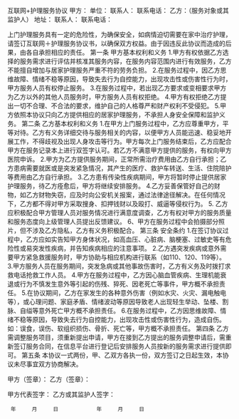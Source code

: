 互联网+护理服务协议
甲方：
单位：
联系人：              联系电话：
乙方：（服务对象或其监护人）
地址：
联系人：                     联系电话：

上门护理服务具有一定的危险性，为确保安全，如病情迫切需要在家中治疗护理，请签订互联网＋护理服务协议书，以确保双方权益。由于因违反此协议而造成的后果，由各自承担相应的责任。
第一条    甲方基本权利和义务
1.甲方有权依据乙方选择的服务需求进行评估并核准其服务内容，在服务内容范围内进行有效服务，乙方不能擅自增加与居家护理服务严重不符的劳务负担。
2.在服务过程中，因乙方思维故障、情绪不稳等原因，导致失去行为自控能力，出现攻击性或伤害性行为时，甲方服务人员有权停止服务。
3.在服务过程中，若出现乙方要求或变相要求甲方为乙方以外的其他人员服务时，甲方服务人员有权拒绝。
4.甲方有权拒绝乙方提出一切不合理、不合法的要求，维护自己的人格尊严和财产权利不受侵犯。
5.甲方依照本协议只向乙方提供相应的居家护理服务，不承担人身安全保障和监护义务。
第二条  乙方基本权利和义务
1.在甲方上门服务过程中，乙方应尊重甲方，平等对待。乙方有义务详细交待与服务相关的内容，以便甲方人员能迅速、稳妥地开展工作，不得歧视及出现人身攻击等行为。甲方每次上门服务结束后，乙方应配合甲方在服务记录本上进行双签字认可。若乙方不满意甲方提供的服务，有权向甲方医院申诉。
2.甲方为乙方提供服务期间，正常所需治疗费用由乙方自行承担；乙方患病需要就医或是突发紧急情况，其产生的医疗、救护车转送、生活、住院陪护等费用由乙方自行承担。
  3.乙方患有传染性疾病期间，甲方将暂时停止提供居家护理服务，待乙方痊愈后，甲方将继续安排服务。
4.乙方妥善保管好自己的财物，如乙方财物失窃，应及时向公安机关报案，通过法律途径解决。在任何情况下，乙方都不得对甲方采取搜身、扣押钱财以及殴打、威逼等侵权行为。
5. 乙方应积极配合甲方管理人员对服务情况进行满意度调查，乙方有权对甲方的服务质量和服务态度向上级管理人员提出反馈建议。
6、甲方在服务过程中会拍摄部分照片，但不涉及乙方隐私，乙方有义务积极配合。
第三条  安全条约
1.在签订协议过程中，乙方应如实告知甲方身体状况，如高血压、心脏病、脑梗塞、过敏史等有危险性或易突发性疾病，并告知疾病相应的注意事项。
2.乙方遇突发疾病或意外需要甲方紧急救援服务时，甲方协助与相应机构进行联系（如110、120、119等）。
3.甲方服务人员在服务期间，突发急病或其他事故伤害时，乙方有义务及时拨打求救电话抢救工作人员。
4.甲方在服务过程中，乙方因心脑血管疾病、生理机能衰退或行为不慎发生意外等引起的伤残、猝死、因老死亡等事件，甲方概不承担责任。
5.在协议期间，乙方在家发生的各种意外伤害（例如水灾、火灾、漏电触电等），或心理问题、家庭矛盾、情绪波动等原因导致老人出现轻生举动、坠楼、割脉、自缢等意外死亡甲方概不承担责任。
6.在服务过程中，乙方因思维故障、情绪不稳等原因，导致失去行为自控能力，出现攻击性或伤害性行为，造成自伤。如：误食，误伤、软组织损伤、骨折、死亡等，甲方概不承担责任。
	第四条  乙方需调整服务项目，须重新提出申请，甲方在接到乙方提出的服务调整申请后，需重新签订服务合同，在信息平台进行登记后安排服务人员按新的服务需求进行提供即可。
第五条  本协议一式两份，甲、乙双方各执一份，双方签订之日起生效，本协议未尽事宜双方协商解决。

甲方（签章）：             乙方（签章）：

甲方代表签字：             乙方或其监护人签字：

     年     月     日            年     月     日
